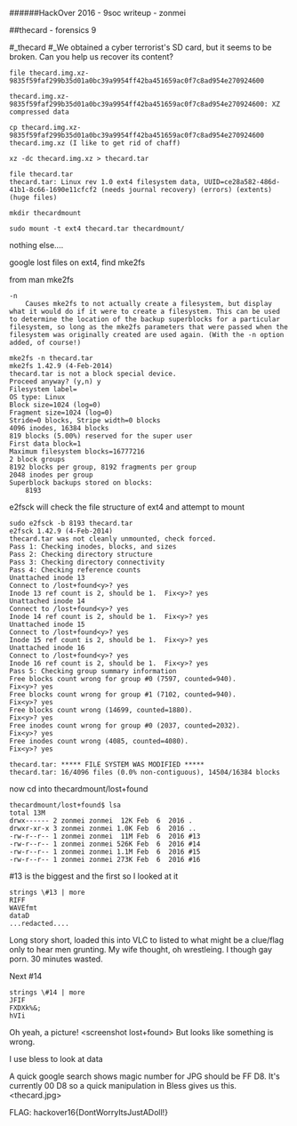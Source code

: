 ######HackOver 2016 - 9soc writeup - zonmei

##thecard - forensics 9

#_thecard
#_We obtained a cyber terrorist's SD card, but it seems to be broken. Can you help us recover its content?
```
file thecard.img.xz-9835f59faf299b35d01a0bc39a9954ff42ba451659ac0f7c8ad954e270924600
```
```
thecard.img.xz-9835f59faf299b35d01a0bc39a9954ff42ba451659ac0f7c8ad954e270924600: XZ compressed data
```
```
cp thecard.img.xz-9835f59faf299b35d01a0bc39a9954ff42ba451659ac0f7c8ad954e270924600 thecard.img.xz (I like to get rid of chaff)
```
```
xz -dc thecard.img.xz > thecard.tar
```
```
file thecard.tar
thecard.tar: Linux rev 1.0 ext4 filesystem data, UUID=ce28a582-486d-41b1-8c66-1690e11cfcf2 (needs journal recovery) (errors) (extents) (huge files)
```
```
mkdir thecardmount

sudo mount -t ext4 thecard.tar thecardmount/
```

nothing else....

google lost files on ext4, find mke2fs

from man mke2fs
```
-n
    Causes mke2fs to not actually create a filesystem, but display what it would do if it were to create a filesystem. This can be used to determine the location of the backup superblocks for a particular filesystem, so long as the mke2fs parameters that were passed when the filesystem was originally created are used again. (With the -n option added, of course!)
```
```
mke2fs -n thecard.tar
mke2fs 1.42.9 (4-Feb-2014)
thecard.tar is not a block special device.
Proceed anyway? (y,n) y
Filesystem label=
OS type: Linux
Block size=1024 (log=0)
Fragment size=1024 (log=0)
Stride=0 blocks, Stripe width=0 blocks
4096 inodes, 16384 blocks
819 blocks (5.00%) reserved for the super user
First data block=1
Maximum filesystem blocks=16777216
2 block groups
8192 blocks per group, 8192 fragments per group
2048 inodes per group
Superblock backups stored on blocks:
	8193
```
e2fsck will check the file structure of ext4 and attempt to mount
```
sudo e2fsck -b 8193 thecard.tar
e2fsck 1.42.9 (4-Feb-2014)
thecard.tar was not cleanly unmounted, check forced.
Pass 1: Checking inodes, blocks, and sizes
Pass 2: Checking directory structure
Pass 3: Checking directory connectivity
Pass 4: Checking reference counts
Unattached inode 13
Connect to /lost+found<y>? yes
Inode 13 ref count is 2, should be 1.  Fix<y>? yes
Unattached inode 14
Connect to /lost+found<y>? yes
Inode 14 ref count is 2, should be 1.  Fix<y>? yes
Unattached inode 15
Connect to /lost+found<y>? yes
Inode 15 ref count is 2, should be 1.  Fix<y>? yes
Unattached inode 16
Connect to /lost+found<y>? yes
Inode 16 ref count is 2, should be 1.  Fix<y>? yes
Pass 5: Checking group summary information
Free blocks count wrong for group #0 (7597, counted=940).
Fix<y>? yes
Free blocks count wrong for group #1 (7102, counted=940).
Fix<y>? yes
Free blocks count wrong (14699, counted=1880).
Fix<y>? yes
Free inodes count wrong for group #0 (2037, counted=2032).
Fix<y>? yes
Free inodes count wrong (4085, counted=4080).
Fix<y>? yes

thecard.tar: ***** FILE SYSTEM WAS MODIFIED *****
thecard.tar: 16/4096 files (0.0% non-contiguous), 14504/16384 blocks
```
now cd into thecardmount/lost+found
```
thecardmount/lost+found$ lsa
total 13M
drwx------ 2 zonmei zonmei  12K Feb  6  2016 .
drwxr-xr-x 3 zonmei zonmei 1.0K Feb  6  2016 ..
-rw-r--r-- 1 zonmei zonmei  11M Feb  6  2016 #13
-rw-r--r-- 1 zonmei zonmei 526K Feb  6  2016 #14
-rw-r--r-- 1 zonmei zonmei 1.1M Feb  6  2016 #15
-rw-r--r-- 1 zonmei zonmei 273K Feb  6  2016 #16
```
#13 is the biggest and the first so I looked at it
```
strings \#13 | more
RIFF
WAVEfmt
dataD
...redacted....
```
Long story short, loaded this into VLC to listed to what might be a clue/flag only to hear men grunting.  My wife thought, oh wrestleing.  I though gay porn.  30 minutes wasted.


Next #14
```
strings \#14 | more
JFIF
FXDXk%&;
hVIi
```
Oh yeah, a picture!  <screenshot lost+found>  But looks like something is wrong.

I use bless to look at data <screenshot Bless>

A quick google search shows magic number for JPG should be FF D8.  It's currently 00 D8 so a quick manipulation in Bless gives us this. <thecard.jpg>

FLAG: hackover16{DontWorryItsJustADoll!}
